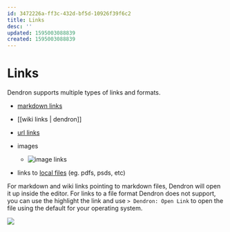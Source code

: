 ```yaml
---
id: 3472226a-ff3c-432d-bf5d-10926f39f6c2
title: Links
desc: ''
updated: 1595003088839
created: 1595003088839
---
```

# Links

Dendron supports multiple types of links and formats. 

- [markdown links](./dendron.md)
- [[wiki links | dendron]]
- [url links](https://github.com/orgs/dendronhq/projects/1)
- images
    - ![image links](https://foundation-prod-assetspublic53c57cce-8cpvgjldwysl.s3-us-west-2.amazonaws.com/assets/logo-256.png)

- links to [local files](assets/think.pdf) (eg. pdfs, psds, etc)

For markdown and wiki links pointing to markdown files, Dendron will open it up inside the editor. For links to a file format Dendron does not support, you can use the highlight the link and use `> Dendron: Open Link` to open the file using the default for your operating system. 

<img src="https://cdn.loom.com/sessions/thumbnails/01250485e20a4cdca2a053dd6047ac68-with-play.gif"> 
